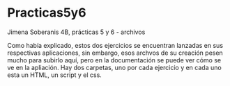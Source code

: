 # Practicas5y6
Jimena Soberanis 4B, prácticas 5 y 6 - archivos 

Como había explicado, estos dos ejercicios se encuentran lanzadas en sus respectivas aplicaciones, sin embargo, esos archvos de su creación pesen mucho para subirlo aquí, 
pero en la documentación se puede ver cómo se ve en la apliación. Hay dos carpetas, uno por cada ejercicio y en cada uno esta un HTML, un script y el css.
